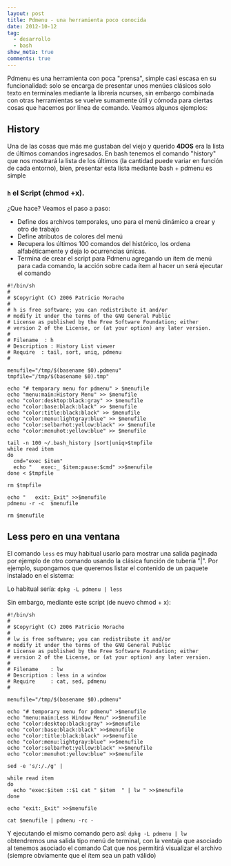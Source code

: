 ```yaml
---
layout: post
title: Pdmenu - una herramienta poco conocida
date: 2012-10-12
tag:
  - desarrollo
  - bash
show_meta: true
comments: true  
---
```

Pdmenu es una herramienta con poca "prensa", simple casi escasa en su funcionalidad: solo se encarga de presentar unos menúes clásicos solo texto en terminales mediante la librería ncurses, sin embargo combinada con otras herramientas se vuelve sumamente útil y cómoda para ciertas cosas que hacemos por línea de comando. Veamos algunos ejemplos:

## History

Una de las cosas que más me gustaban del viejo y querido **4DOS** era la lista de últimos comandos ingresados. En bash tenemos el comando "history" que nos mostrará la lista de los últimos (la cantidad puede variar en función de cada entorno), bien, presentar esta lista mediante bash + pdmenu es simple

### `h` el Script (chmod +x).

¿Que hace?  Veamos el paso a paso:

* Define dos archivos temporales, uno para el menú dinámico a crear y otro de trabajo
* Define atributos de colores del menú
* Recupera los últimos 100 comandos del histórico, los ordena alfabéticamente y deja lo ocurrencias únicas.
* Termina de crear el script para Pdmenu  agregando un ítem de menú para cada comando, la acción sobre cada ítem al hacer un <ENTER> será ejecutar el comando

``` shell
#!/bin/sh
#
# $Copyright (C) 2006 Patricio Moracho
# 
# h is free software; you can redistribute it and/or
# modify it under the terms of the GNU General Public
# License as published by the Free Software Foundation; either
# version 2 of the License, or (at your option) any later version.
# 
# Filename  : h
# Description : History List viewer
# Require  : tail, sort, uniq, pdmenu
#

menufile="/tmp/$(basename $0).pdmenu"
tmpfile="/tmp/$(basename $0).tmp"

echo "# temporary menu for pdmenu" > $menufile
echo "menu:main:History Menu" >> $menufile
echo "color:desktop:black:gray" >> $menufile
echo "color:base:black:black" >> $menufile
echo "color:title:black:black" >> $menufile
echo "color:menu:lightgray:blue" >> $menufile
echo "color:selbarhot:yellow:black" >> $menufile
echo "color:menuhot:yellow:blue" >> $menufile

tail -n 100 ~/.bash_history |sort|uniq>$tmpfile
while read item
do
  cmd="exec $item"
  echo "   exec:_ $item:pause:$cmd" >>$menufile    
done < $tmpfile

rm $tmpfile

echo "   exit:_Exit" >>$menufile
pdmenu -r -c  $menufile

rm $menufile
```

## Less pero en una ventana

El comando `less` es muy habitual usarlo para mostrar una salida paginada por ejemplo de otro comando usando la clásica función de tubería "|". Por ejemplo, supongamos que queremos listar el contenido de un paquete instalado en el sistema:

Lo habitual sería: `dpkg -L pdmenu | less`

Sin embargo, mediante este script (de nuevo chmod + x):

``` shell
#!/bin/sh
#
# $Copyright (C) 2006 Patricio Moracho
# 
# lw is free software; you can redistribute it and/or
# modify it under the terms of the GNU General Public
# License as published by the Free Software Foundation; either
# version 2 of the License, or (at your option) any later version.
# 
# Filename    : lw
# Description : less in a window
# Require     : cat, sed, pdmenu
#
 
menufile="/tmp/$(basename $0).pdmenu"
 
echo "# temporary menu for pdmenu" >$menufile
echo "menu:main:Less Window Menu" >>$menufile
echo "color:desktop:black:gray" >>$menufile
echo "color:base:black:black" >>$menufile
echo "color:title:black:black" >>$menufile
echo "color:menu:lightgray:blue" >>$menufile
echo "color:selbarhot:yellow:black" >>$menufile
echo "color:menuhot:yellow:blue" >>$menufile
 
sed -e 's/:/./g' | 
 
while read item 
do
  echo "exec:$item ::$1 cat " $item  " | lw " >>$menufile
done
 
echo "exit:_Exit" >>$menufile
 
cat $menufile | pdmenu -rc -
```

Y ejecutando el mismo comando pero así: `dpkg -L pdmenu | lw`  obtendremos una salida tipo menú de terminal, con la ventaja que asociado al tenemos asociado el comando Cat que nos permitirá visualizar el archivo (siempre obviamente que el ítem sea un path válido)
